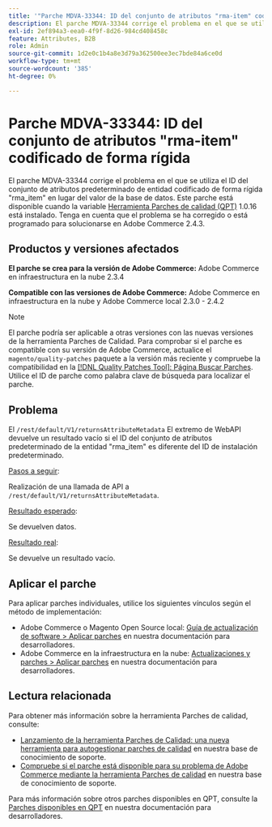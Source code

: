 ```yaml
---
title: '"Parche MDVA-33344: ID del conjunto de atributos "rma-item" codificado"'
description: El parche MDVA-33344 corrige el problema en el que se utiliza el ID del conjunto de atributos predeterminado de entidad codificado de forma rígida "rma\_item" en lugar del valor de la base de datos. Este parche está disponible cuando está instalada la [Quality Patches Tool (QPT)](/help/announcements/adobe-commerce-announcements/magento-quality-patches-released-new-tool-to-self-serve-quality-patches.md) 1.0.16. Tenga en cuenta que el problema se ha corregido o está programado para solucionarse en Adobe Commerce 2.4.3.
exl-id: 2ef894a3-eea0-4f9f-8d26-984cd408458c
feature: Attributes, B2B
role: Admin
source-git-commit: 1d2e0c1b4a8e3d79a362500ee3ec7bde84a6ce0d
workflow-type: tm+mt
source-wordcount: '385'
ht-degree: 0%

---
```


# Parche MDVA-33344: ID del conjunto de atributos &quot;rma-item&quot; codificado de forma rígida

El parche MDVA-33344 corrige el problema en el que se utiliza el ID del conjunto de atributos predeterminado de entidad codificado de forma rígida &quot;rma\_item&quot; en lugar del valor de la base de datos. Este parche está disponible cuando la variable [Herramienta Parches de calidad (QPT)](/help/announcements/adobe-commerce-announcements/magento-quality-patches-released-new-tool-to-self-serve-quality-patches.md) 1.0.16 está instalado. Tenga en cuenta que el problema se ha corregido o está programado para solucionarse en Adobe Commerce 2.4.3.

## Productos y versiones afectados

**El parche se crea para la versión de Adobe Commerce:** Adobe Commerce en infraestructura en la nube 2.3.4

**Compatible con las versiones de Adobe Commerce:** Adobe Commerce en infraestructura en la nube y Adobe Commerce local 2.3.0 - 2.4.2

>[!NOTE]
>
>El parche podría ser aplicable a otras versiones con las nuevas versiones de la herramienta Parches de Calidad. Para comprobar si el parche es compatible con su versión de Adobe Commerce, actualice el `magento/quality-patches` paquete a la versión más reciente y compruebe la compatibilidad en la [[!DNL Quality Patches Tool]: Página Buscar Parches](https://devdocs.magento.com/quality-patches/tool.html#patch-grid). Utilice el ID de parche como palabra clave de búsqueda para localizar el parche.

## Problema

El `/rest/default/V1/returnsAttributeMetadata` El extremo de WebAPI devuelve un resultado vacío si el ID del conjunto de atributos predeterminado de la entidad &quot;rma\_item&quot; es diferente del ID de instalación predeterminado.

<u>Pasos a seguir</u>:

Realización de una llamada de API a `/rest/default/V1/returnsAttributeMetadata`.

<u>Resultado esperado</u>:

Se devuelven datos.

<u>Resultado real</u>:

Se devuelve un resultado vacío.

## Aplicar el parche

Para aplicar parches individuales, utilice los siguientes vínculos según el método de implementación:

* Adobe Commerce o Magento Open Source local: [Guía de actualización de software > Aplicar parches](https://devdocs.magento.com/guides/v2.4/comp-mgr/patching/mqp.html) en nuestra documentación para desarrolladores.
* Adobe Commerce en la infraestructura en la nube: [Actualizaciones y parches > Aplicar parches](https://devdocs.magento.com/cloud/project/project-patch.html) en nuestra documentación para desarrolladores.

## Lectura relacionada

Para obtener más información sobre la herramienta Parches de calidad, consulte:

* [Lanzamiento de la herramienta Parches de Calidad: una nueva herramienta para autogestionar parches de calidad](/help/announcements/adobe-commerce-announcements/magento-quality-patches-released-new-tool-to-self-serve-quality-patches.md) en nuestra base de conocimiento de soporte.
* [Compruebe si el parche está disponible para su problema de Adobe Commerce mediante la herramienta Parches de calidad](/help/support-tools/patches-available-in-qpt-tool/check-patch-for-magento-issue-with-magento-quality-patches.md) en nuestra base de conocimiento de soporte.

Para más información sobre otros parches disponibles en QPT, consulte la [Parches disponibles en QPT](https://devdocs.magento.com/quality-patches/tool.html#patch-grid) en nuestra documentación para desarrolladores.
